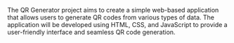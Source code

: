 The QR Generator project aims to create a simple web-based application that allows users to generate QR codes from various types of data. The application will be developed using HTML, CSS, and JavaScript to provide a user-friendly interface and seamless QR code generation.
